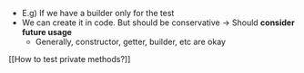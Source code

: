 - E.g) If we have a builder only for the test
- We can create it in code. But should be conservative
  -> Should **consider future usage**
	- Generally, constructor, getter, builder, etc are okay

[[How to test private methods?]]